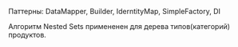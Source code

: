 Паттерны: DataMapper, Builder, IderntityMap, SimpleFactory, DI

Алгоритм Nested Sets примененен для дерева типов(категорий) продуктов.